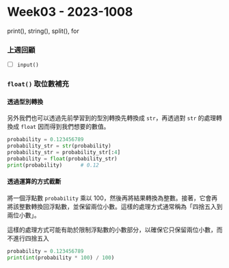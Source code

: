 # Week03 - 2023-1008

print(), string(), split(), for

### 上週回顧
- [ ] `input()`


### `float()` 取位數補充

#### 透過型別轉換
另外我們也可以透過先前學習到的型別轉換先轉換成 `str`，再透過對 `str` 的處理轉換成 `float` 因而得到我們想要的數值。

```py
probability = 0.123456789
probability_str = str(probability)
probability_str = probability_str[:4]
probability = float(probability_str)
print(probability)      # 0.12
```

#### 透過運算的方式截斷
將一個浮點數 `probability` 乘以 100，然後再將結果轉換為整數。接著，它會再將該整數轉換回浮點數，並保留兩位小數。這樣的處理方式通常稱為「四捨五入到兩位小數」。

這樣的處理方式可能有助於限制浮點數的小數部分，以確保它只保留兩位小數，而不進行四捨五入

```py
probability = 0.123456789
print(int(probability * 100) / 100)
```